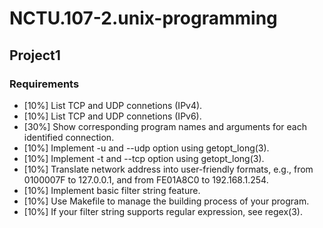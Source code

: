 # NCTU.107-2.unix-programming


## Project1
### Requirements
* [10%] List TCP and UDP connetions (IPv4).
* [10%] List TCP and UDP connetions (IPv6).
* [30%] Show corresponding program names and arguments for each identified connection.
* [10%] Implement -u and --udp option using getopt\_long(3).
* [10%] Implement -t and --tcp option using getopt\_long(3).
* [10%] Translate network address into user-friendly formats, e.g., from 0100007F to 127.0.0.1, and from FE01A8C0 to 192.168.1.254.
* [10%] Implement basic filter string feature.
* [10%] Use Makefile to manage the building process of your program.
* [10%] If your filter string supports regular expression, see regex(3).

